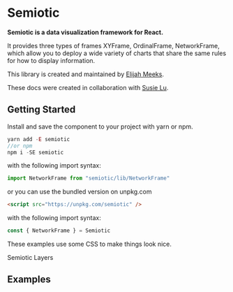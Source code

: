 # Semiotic

**Semiotic is a data visualization framework for React.**

It provides three types of frames XYFrame, OrdinalFrame, NetworkFrame, which allow you to deploy a wide variety of charts that share the same rules for how to display information.

This library is created and maintained by [Elijah Meeks](https://twitter.com/Elijah_Meeks).

These docs were created in collaboration with [Susie Lu](https://twitter.com/DataToViz).

## Getting Started

Install and save the component to your project with yarn or npm.

```js
yarn add -E semiotic
//or npm
npm i -SE semiotic
```

with the following import syntax:

```js
import NetworkFrame from "semiotic/lib/NetworkFrame"
```

or you can use the bundled version on unpkg.com

```html
<script src="https://unpkg.com/semiotic" />
```

with the following import syntax:

```js
const { NetworkFrame } = Semiotic
```

These examples use some CSS to make things look nice.

Semiotic Layers

## Examples
